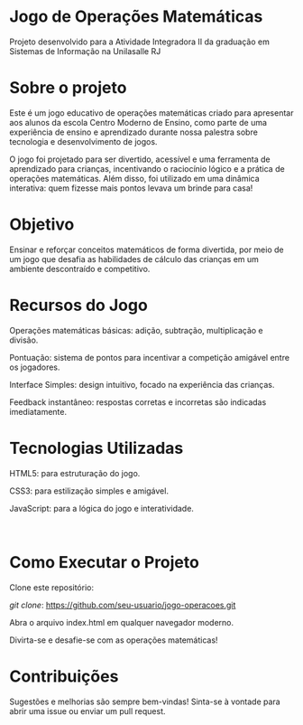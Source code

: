 # Jogo de Operações Matemáticas

Projeto desenvolvido para a Atividade Integradora II da graduação em Sistemas de Informação na Unilasalle RJ

<h1>Sobre o projeto</h1>

Este é um jogo educativo de operações matemáticas criado para apresentar aos alunos da escola Centro Moderno de Ensino, como parte de uma experiência de ensino e aprendizado durante nossa palestra sobre tecnologia e desenvolvimento de jogos.

O jogo foi projetado para ser divertido, acessível e uma ferramenta de aprendizado para crianças, incentivando o raciocínio lógico e a prática de operações matemáticas. Além disso, foi utilizado em uma dinâmica interativa: quem fizesse mais pontos levava um brinde para casa!

<h1>Objetivo</h1>

Ensinar e reforçar conceitos matemáticos de forma divertida, por meio de um jogo que desafia as habilidades de cálculo das crianças em um ambiente descontraído e competitivo.

<h1>Recursos do Jogo</h1>

Operações matemáticas básicas: adição, subtração, multiplicação e divisão.

Pontuação: sistema de pontos para incentivar a competição amigável entre os jogadores.

Interface Simples: design intuitivo, focado na experiência das crianças.

Feedback instantâneo: respostas corretas e incorretas são indicadas imediatamente.

<h1>Tecnologias Utilizadas</h1>

HTML5: para estruturação do jogo.

CSS3: para estilização simples e amigável.

JavaScript: para a lógica do jogo e interatividade.

<br><h1>Como Executar o Projeto</h1>

Clone este repositório:

*git clone*: https://github.com/seu-usuario/jogo-operacoes.git

Abra o arquivo index.html em qualquer navegador moderno.

Divirta-se e desafie-se com as operações matemáticas!

<h1>Contribuições</h1>

Sugestões e melhorias são sempre bem-vindas! Sinta-se à vontade para abrir uma issue ou enviar um pull request.



